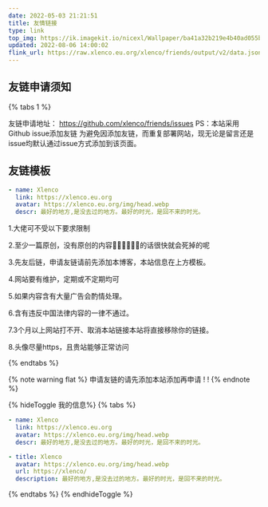 ```yaml
---
date: 2022-05-03 21:21:51
title: 友情链接
type: link
top_img: https://ik.imagekit.io/nicexl/Wallpaper/ba41a32b219e4b40ad055bbb52935896_Y0819msuI.jpg
updated: 2022-08-06 14:00:02
flink_url: https://raw.xlenco.eu.org/xlenco/friends/output/v2/data.json
---
```



## 友链申请须知

{% tabs 1 %}

<!-- 友链申请 -->

友链申请地址：
https://github.com/xlenco/friends/issues
PS：本站采用Github issue添加友链
为避免因添加友链，而重复部署网站，现无论是留言还是issue均默认通过issue方式添加到该页面。
## 友链模板
```yml
- name: Xlenco
  link: https://xlenco.eu.org
  avatar: https://xlenco.eu.org/img/head.webp
  descr: 最好的地方,是没去过的地方。最好的时光，是回不来的时光。
```
<!-- endtab -->

<!-- 友链须知 -->

1.大佬可不受以下要求限制

2.至少一篇原创，没有原创的内容📔📕📗📘📙📓的话很快就会死掉的呢

3.先友后链，申请友链请前先添加本博客，本站信息在上方模板。

4.网站要有维护，定期或不定期均可


5.如果内容含有大量广告会酌情处理。

6.含有违反中国法律内容的一律不通过。

7.3个月以上网站打不开、取消本站链接本站将直接移除你的链接。

8.头像尽量https，且贵站能够正常访问

<!-- endtab -->

{% endtabs %}




{% note warning flat %}
申请友链的请先添加本站添加再申请 ! !
{% endnote %}

{% hideToggle 我的信息%}
{% tabs  %}
<!-- tab Butterfly & MengD -->
```yml
- name: Xlenco
  link: https://xlenco.eu.org
  avatar: https://xlenco.eu.org/img/head.webp
  descr: 最好的地方,是没去过的地方。最好的时光，是回不来的时光。
```
<!-- endtab -->
<!-- tab volantis -->
```yml
- title: Xlenco
  avatar: https://xlenco.eu.org/img/head.webp
  url: https://xlenco/
  description: 最好的地方,是没去过的地方。最好的时光，是回不来的时光。
```
<!-- endtab -->
{% endtabs %}
{% endhideToggle %}

